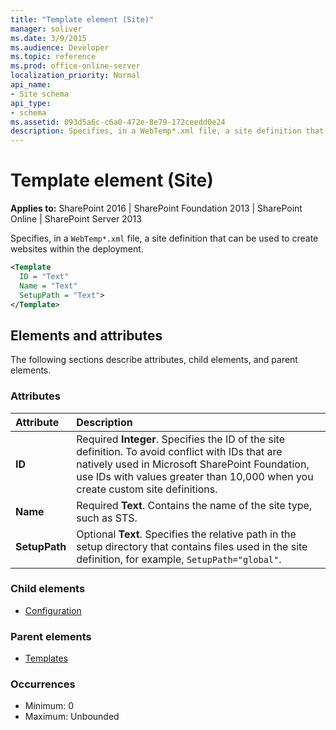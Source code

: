 ```yaml
---
title: "Template element (Site)"
manager: soliver
ms.date: 3/9/2015
ms.audience: Developer
ms.topic: reference
ms.prod: office-online-server
localization_priority: Normal
api_name:
- Site schema
api_type:
- schema
ms.assetid: 093d5a6c-c6a0-472e-8e79-172ceedd0e24
description: Specifies, in a WebTemp*.xml file, a site definition that can be used to create websites within the deployment. 
---
```


# Template element (Site)

**Applies to:** SharePoint 2016 | SharePoint Foundation 2013 | SharePoint Online | SharePoint Server 2013
  
Specifies, in a `WebTemp*.xml` file, a site definition that can be used to create websites within the deployment. 
  
```XML
<Template
  ID = "Text"
  Name = "Text"
  SetupPath = "Text">
</Template>
```

## Elements and attributes

The following sections describe attributes, child elements, and parent elements.

### Attributes

|**Attribute**|**Description**|
|:-----|:-----|
|**ID** <br/> |Required **Integer**. Specifies the ID of the site definition. To avoid conflict with IDs that are natively used in Microsoft SharePoint Foundation, use IDs with values greater than 10,000 when you create custom site definitions.  <br/> |
|**Name** <br/> |Required **Text**. Contains the name of the site type, such as STS.  <br/> |
|**SetupPath** <br/> |Optional **Text**. Specifies the relative path in the setup directory that contains files used in the site definition, for example,  `SetupPath="global"`.  <br/> |
   
### Child elements

- [Configuration](configuration-element-site.md)
   
### Parent elements

- [Templates](templates-element-site.md)
   
### Occurrences

- Minimum: 0
- Maximum: Unbounded  

<br/> 
   

